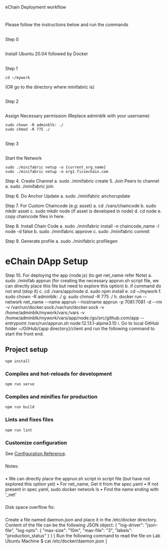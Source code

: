 #
eChain Deployment workflow
#
Please follow the instructions below and run the commands
##
Step 0
##
Install Ubuntu 20.04 followed by Docker
##
Step 1
```
cd ~/mywork
```
(OR go to the directory where minifabric is)

##
Step 2
##
Assign Necessary permission (Replace adminblk with your username)
```
sudo chown -R adminblk: ./
sudo chmod -R 775 ./
```
##
Step 3
##
Start the Network 
```
sudo ./minifabric netup -o {current_org_name}
sudo ./minifabric netup -o org1.ficsechain.com
```

Step 4.	Create Channel 
a.	sudo ./minifabric create
5.	Join Peers to channel
a.	sudo ./minifabric join

Step 6.	Do Anchor Update
a.	sudo ./minifabric anchorupdate

Step 7.	For Custom Chaincode (e.g: asset)
a.	cd ./vars/chaincode
b.	sudo mkdir asset
c.	sudo mkdir node (if asset is developed in node)
d.	cd node
e.	copy chaincode files in here.

Step 8.	Install Chain Code
a.	sudo ./minifabric install -n chaincode_name -l node -d false
b.	sudo ./minifabric approve
c.	sudo ./minifabric commit

Step 9.	Generate profile
a.	sudo ./minifabric profilegen

# eChain DApp Setup

Step 10.	For deploying the app (node.js) (to get net_name refer Note)
a.	sudo ./minifab apprun (for creating the necessary apprun.sh script file, we can directly place this file but need to explore this option)
b.	if command do not end (stop it)
c.	cd ./vars/app/node
d.	sudo npm install
e.	cd ~/mywork
f.	sudo chown -R adminblk: ./
g.	sudo chmod -R 775 ./
h.	docker run --network net_name --name apprun --hostname apprun -p 7081:7081 -d --rm -v /var/run/docker.sock:/var/run/docker.sock -v /home/adminblk/mywork/vars:/vars -v /home/adminblk/mywork/vars/app/node:/go/src/github.com/app --entrypoint /vars/run/apprun.sh node:12.13.1-alpine3.10
i.	Go to local GitHub folder ~/GitHub/{app directory}/client and run the following command to start the front end.

## Project setup
```
npm install
```

### Compiles and hot-reloads for development
```
npm run serve
```

### Compiles and minifies for production
```
npm run build
```

### Lints and fixes files
```
npm run lint
```

### Customize configuration
See [Configuration Reference](https://cli.vuejs.org/config/).


###
Notes:
###
•	We can directly place the apprun.sh script in script file (but have not explored this option yet)
•	For net_name, Get it from the spec.yaml 
•	If not present in spec.yaml, sudo docker network ls
•	Find the name ending with ‘_net’

###
Disk space overflow fix: 
###
Create a file named daemon.json and place it in the /etc/docker directory. Content of the file can be the following JSON object: 
{
  "log-driver": "json-file",
  "log-opts": {
    "max-size": "10m",
    "max-file": "3",
    "labels": "production_status"
  }
}
[ Run the following command to read the file on Lab Ubuntu Machine $ cat /etc/docker/daemon.json ]


